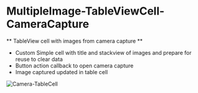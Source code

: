 # MultipleImage-TableViewCell-CameraCapture

** TableView cell with images from camera capture **
- Custom Simple cell with title and stackview of images and prepare for reuse to clear data
- Button action callback to open camera capture 
- Image captured updated in table cell

![Camera-TableCell](https://user-images.githubusercontent.com/23718584/70012170-bfdf9e80-15c7-11ea-9235-daf9618c82dd.png)
